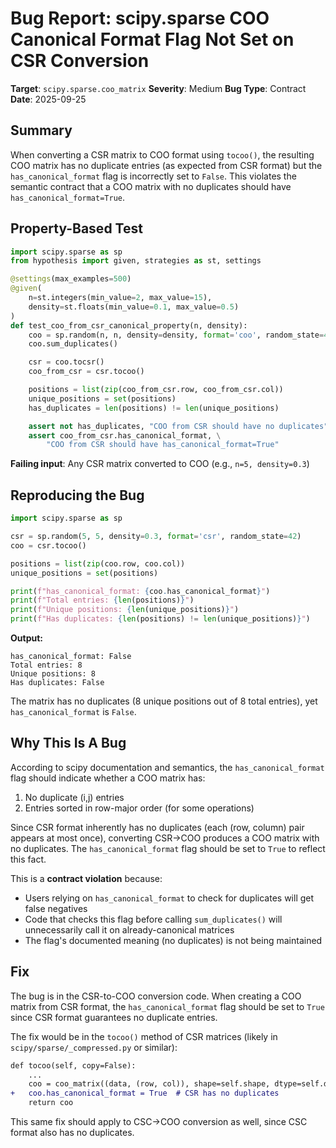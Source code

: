 # Bug Report: scipy.sparse COO Canonical Format Flag Not Set on CSR Conversion

**Target**: `scipy.sparse.coo_matrix`
**Severity**: Medium
**Bug Type**: Contract
**Date**: 2025-09-25

## Summary

When converting a CSR matrix to COO format using `tocoo()`, the resulting COO matrix has no duplicate entries (as expected from CSR format) but the `has_canonical_format` flag is incorrectly set to `False`. This violates the semantic contract that a COO matrix with no duplicates should have `has_canonical_format=True`.

## Property-Based Test

```python
import scipy.sparse as sp
from hypothesis import given, strategies as st, settings

@settings(max_examples=500)
@given(
    n=st.integers(min_value=2, max_value=15),
    density=st.floats(min_value=0.1, max_value=0.5)
)
def test_coo_from_csr_canonical_property(n, density):
    coo = sp.random(n, n, density=density, format='coo', random_state=42)
    coo.sum_duplicates()

    csr = coo.tocsr()
    coo_from_csr = csr.tocoo()

    positions = list(zip(coo_from_csr.row, coo_from_csr.col))
    unique_positions = set(positions)
    has_duplicates = len(positions) != len(unique_positions)

    assert not has_duplicates, "COO from CSR should have no duplicates"
    assert coo_from_csr.has_canonical_format, \
        "COO from CSR should have has_canonical_format=True"
```

**Failing input**: Any CSR matrix converted to COO (e.g., `n=5, density=0.3`)

## Reproducing the Bug

```python
import scipy.sparse as sp

csr = sp.random(5, 5, density=0.3, format='csr', random_state=42)
coo = csr.tocoo()

positions = list(zip(coo.row, coo.col))
unique_positions = set(positions)

print(f"has_canonical_format: {coo.has_canonical_format}")
print(f"Total entries: {len(positions)}")
print(f"Unique positions: {len(unique_positions)}")
print(f"Has duplicates: {len(positions) != len(unique_positions)}")
```

**Output:**
```
has_canonical_format: False
Total entries: 8
Unique positions: 8
Has duplicates: False
```

The matrix has no duplicates (8 unique positions out of 8 total entries), yet `has_canonical_format` is `False`.

## Why This Is A Bug

According to scipy documentation and semantics, the `has_canonical_format` flag should indicate whether a COO matrix has:
1. No duplicate (i,j) entries
2. Entries sorted in row-major order (for some operations)

Since CSR format inherently has no duplicates (each (row, column) pair appears at most once), converting CSR→COO produces a COO matrix with no duplicates. The `has_canonical_format` flag should be set to `True` to reflect this fact.

This is a **contract violation** because:
- Users relying on `has_canonical_format` to check for duplicates will get false negatives
- Code that checks this flag before calling `sum_duplicates()` will unnecessarily call it on already-canonical matrices
- The flag's documented meaning (no duplicates) is not being maintained

## Fix

The bug is in the CSR-to-COO conversion code. When creating a COO matrix from CSR format, the `has_canonical_format` flag should be set to `True` since CSR format guarantees no duplicate entries.

The fix would be in the `tocoo()` method of CSR matrices (likely in `scipy/sparse/_compressed.py` or similar):

```diff
def tocoo(self, copy=False):
    ...
    coo = coo_matrix((data, (row, col)), shape=self.shape, dtype=self.dtype)
+   coo.has_canonical_format = True  # CSR has no duplicates
    return coo
```

This same fix should apply to CSC→COO conversion as well, since CSC format also has no duplicates.